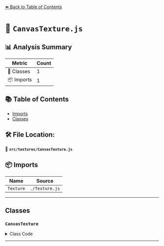 [⬅️ Back to Table of Contents](../../index.md)

# 📄 `CanvasTexture.js`

## 📊 Analysis Summary

| Metric | Count |
|--------|-------|
| 🧱 Classes | 1 |
| 📦 Imports | 1 |

## 📚 Table of Contents

- [Imports](#imports)
- [Classes](#classes)

## 🛠️ File Location:
📂 **`src/textures/CanvasTexture.js`**

## 📦 Imports

| Name | Source |
|------|--------|
| `Texture` | `./Texture.js` |


---

## Classes

### `CanvasTexture`

<details><summary>Class Code</summary>

```ts
class CanvasTexture extends Texture {

	/**
	 * Constructs a new texture.
	 *
	 * @param {HTMLCanvasElement} [canvas] - The HTML canvas element.
	 * @param {number} [mapping=Texture.DEFAULT_MAPPING] - The texture mapping.
	 * @param {number} [wrapS=ClampToEdgeWrapping] - The wrapS value.
	 * @param {number} [wrapT=ClampToEdgeWrapping] - The wrapT value.
	 * @param {number} [magFilter=LinearFilter] - The mag filter value.
	 * @param {number} [minFilter=LinearMipmapLinearFilter] - The min filter value.
	 * @param {number} [format=RGBAFormat] - The texture format.
	 * @param {number} [type=UnsignedByteType] - The texture type.
	 * @param {number} [anisotropy=Texture.DEFAULT_ANISOTROPY] - The anisotropy value.
	 */
	constructor( canvas, mapping, wrapS, wrapT, magFilter, minFilter, format, type, anisotropy ) {

		super( canvas, mapping, wrapS, wrapT, magFilter, minFilter, format, type, anisotropy );

		/**
		 * This flag can be used for type testing.
		 *
		 * @type {boolean}
		 * @readonly
		 * @default true
		 */
		this.isCanvasTexture = true;

		this.needsUpdate = true;

	}

}
```
</details>


---